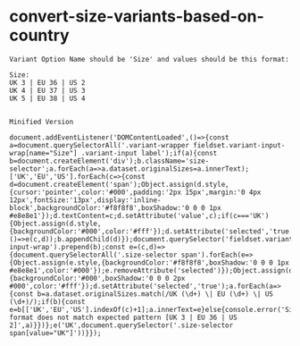 # convert-size-variants-based-on-country

    Variant Option Name should be 'Size' and values should be this format:
    
    Size:
    UK 3 | EU 36 | US 2
    UK 4 | EU 37 | US 3
    UK 5 | EU 38 | US 4


    Minified Version
    
    document.addEventListener('DOMContentLoaded',()=>{const a=document.querySelectorAll('.variant-wrapper fieldset.variant-input-wrap[name="Size"] .variant-input label');if(a){const b=document.createElement('div');b.className='size-selector';a.forEach(a=>a.dataset.originalSizes=a.innerText);['UK','EU','US'].forEach(c=>{const d=document.createElement('span');Object.assign(d.style,{cursor:'pointer',color:'#000',padding:'2px 15px',margin:'0 4px 12px',fontSize:'13px',display:'inline-block',backgroundColor:'#f8f8f8',boxShadow:'0 0 0 1px #e8e8e1'});d.textContent=c;d.setAttribute('value',c);if(c==='UK'){Object.assign(d.style,{backgroundColor:'#000',color:'#fff'});d.setAttribute('selected','true')}d.addEventListener('click',()=>e(c,d));b.appendChild(d)});document.querySelector('fieldset.variant-input-wrap').prepend(b);const e=(c,d)=>{document.querySelectorAll('.size-selector span').forEach(e=>{Object.assign(e.style,{backgroundColor:'#f8f8f8',boxShadow:'0 0 0 1px #e8e8e1',color:'#000'});e.removeAttribute('selected')});Object.assign(d.style,{backgroundColor:'#000',boxShadow:'0 0 0 2px #000',color:'#fff'});d.setAttribute('selected','true');a.forEach(a=>{const b=a.dataset.originalSizes.match(/UK (\d+) \| EU (\d+) \| US (\d+)/);if(b){const e=b[['UK','EU','US'].indexOf(c)+1];a.innerText=e}else{console.error('Size format does not match expected pattern [UK 3 | EU 36 | US 2]',a)}})};e('UK',document.querySelector('.size-selector span[value="UK"]'))}});
